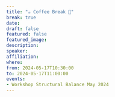 ```yaml
---
title: "☕️ Coffee Break 🥐"
break: true
date:
draft: false
featured: false
featured_image:
description:
speaker:
affiliation:
where:
from: 2024-05-17T10:30:00
to: 2024-05-17T11:00:00
events:
- Workshop Structural Balance May 2024
---
```

